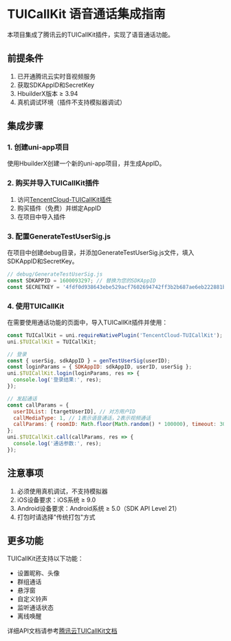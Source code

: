 # TUICallKit 语音通话集成指南

本项目集成了腾讯云的TUICallKit插件，实现了语音通话功能。

## 前提条件

1. 已开通腾讯云实时音视频服务
2. 获取SDKAppID和SecretKey
3. HbuilderX版本 ≥ 3.94
4. 真机调试环境（插件不支持模拟器调试）

## 集成步骤

### 1. 创建uni-app项目

使用HbuilderX创建一个新的uni-app项目，并生成AppID。

### 2. 购买并导入TUICallKit插件

1. 访问[TencentCloud-TUICallKit插件](https://ext.dcloud.net.cn/plugin?id=9035)
2. 购买插件（免费）并绑定AppID
3. 在项目中导入插件

### 3. 配置GenerateTestUserSig.js

在项目中创建debug目录，并添加GenerateTestUserSig.js文件，填入SDKAppID和SecretKey。

```javascript
// debug/GenerateTestUserSig.js
const SDKAPPID = 1600093297; // 替换为您的SDKAppID
const SECRETKEY = '4fdf0d938643ebe529acf7602694742ff3b2b687ae6eb222881bedc3d03adac6'; // 替换为您的SecretKey
```

### 4. 使用TUICallKit

在需要使用通话功能的页面中，导入TUICallKit插件并使用：

```javascript
const TUICallKit = uni.requireNativePlugin('TencentCloud-TUICallKit');
uni.$TUICallKit = TUICallKit;

// 登录
const { userSig, sdkAppID } = genTestUserSig(userID);
const loginParams = { SDKAppID: sdkAppID, userID, userSig };
uni.$TUICallKit.login(loginParams, res => {
  console.log('登录结果:', res);
});

// 发起通话
const callParams = {
  userIDList: [targetUserID], // 对方用户ID
  callMediaType: 1, // 1表示语音通话，2表示视频通话
  callParams: { roomID: Math.floor(Math.random() * 100000), timeout: 30 }
};
uni.$TUICallKit.call(callParams, res => {
  console.log('通话参数:', res);
});
```

## 注意事项

1. 必须使用真机调试，不支持模拟器
2. iOS设备要求：iOS系统 ≥ 9.0
3. Android设备要求：Android系统 ≥ 5.0（SDK API Level 21）
4. 打包时请选择"传统打包"方式

## 更多功能

TUICallKit还支持以下功能：

- 设置昵称、头像
- 群组通话
- 悬浮窗
- 自定义铃声
- 监听通话状态
- 离线唤醒

详细API文档请参考[腾讯云TUICallKit文档](https://cloud.tencent.com/document/product/647/78732) 